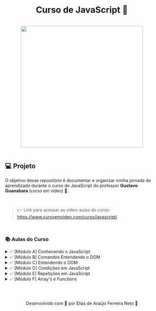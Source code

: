 <h1 align="center">
  Curso de JavaScript 💛
</h1>

<br>

<div align="center">
    <img src="https://www.cursoemvideo.com/wp-content/uploads/2019/08/cursoemvideo-logo-branca.png" width="400px" /> 
</div>

<br>

<h2>💻 Projeto</h2>

O objetivo desse repositório é documentar e organizar minha jornada de aprendizado durante o curso 
de JavaScript do professor **Gustavo Guanabara** (curso em vídeo) 🖖.


<br>

> 👉 Link para acessar as vídeo-aulas do curso: https://www.cursoemvideo.com/curso/javascript/

<br>

<h3>📚 Aulas do Curso</h3>

<details>
  <summary>✅ [Módulo A] Conhecendo o JavaScript</summary>
  <ul>
    <li>Aula 1 - O que o JavaScript é capaz de fazer?</li>
    <li>Aula 2 - Como chegamos até aqui?</li>
    <li>Aula 3 - Dando os primeiros passos.</li>
    <li><a href="./moduloA/aula04">Aula 4 - Criando o seu primeiro script</a></li>
  </ul>
</details>

<details>
  <summary>✅ [Módulo B] Comandos Entendendo o DOM</summary>
  <ul>
    <li><a href="./moduloB/aula05">Aula 5 - Variáveis e Tipos Primitivos</a></li>
    <li><a href="./moduloB/aula06">Aula 6 - Tratamento de dados</a></li>
    <li><a href="./moduloB/aula07">Aula 7 - Operadores (Parte 1)</a></li>
    <li><a href="./moduloB/aula08">Aula 8 - Operadores (Parte 2)</a></li>
  </ul>
</details>

<details>
  <summary>✅ [Módulo C] Entendendo o DOM</summary>
  <ul>
    <li><a href="./moduloC/aula09">Aula 9 - Introdução ao DOM</a></li>
    <li><a href="./moduloC/aula10">Aula 10 - Eventos DOM</a></li>
  </ul>
</details>

<details>
  <summary>✅ [Módulo D] Condições em JavaScript</summary>
  <ul>
    <li><a href="./moduloD/aula11">Aula 11 - Condições (Parte 1)</a></li>
    <li><a href="./moduloD/aula12">Aula 12 - Condições (Parte 2)</a></li>
    <li><a href="./moduloD/exercicios">Exercícios 🏋️</a></li>
  </ul>
</details>

<details>
  <summary>✅ [Módulo E] Repetições em JavaScript</summary>
  <ul>
    <li><a href="./moduloE/exercicios">Exercícios 🏋️</a></li>
  </ul>
</details>

<details>
  <summary>✅ [Módulo F] Array's e Functions</summary>
  <ul>
    <li><a href="./moduloF">Exercícios 🏋️</a></li>
  </ul>
</details>

<br><br>

<p align="center"> Desenvolvido com 💙 por Elias de Araújo Ferreira Neto 👋 <p>
